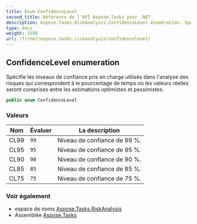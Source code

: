 ```yaml
---
title: Enum ConfidenceLevel
second_title: Référence de l'API Aspose.Tasks pour .NET
description: Aspose.Tasks.RiskAnalysis.ConfidenceLevel énumération. Spécifie les niveaux de confiance pris en charge utilisés dans lanalyse des risques qui correspondent à le pourcentage de temps où les valeurs réelles seront comprises entre les estimations optimistes et pessimistes.
type: docs
weight: 1590
url: /fr/net/aspose.tasks.riskanalysis/confidencelevel/
---
```

## ConfidenceLevel enumeration

Spécifie les niveaux de confiance pris en charge utilisés dans l'analyse des risques qui correspondent à le pourcentage de temps où les valeurs réelles seront comprises entre les estimations optimistes et pessimistes.

```csharp
public enum ConfidenceLevel
```

### Valeurs

| Nom | Évaluer | La description |
| --- | --- | --- |
| CL99 | `99` | Niveau de confiance de 99 %. |
| CL95 | `95` | Niveau de confiance de 95 %. |
| CL90 | `90` | Niveau de confiance de 90 %. |
| CL85 | `85` | Niveau de confiance de 85 %. |
| CL75 | `75` | Niveau de confiance de 75 %. |

### Voir également

* espace de noms [Aspose.Tasks.RiskAnalysis](../../aspose.tasks.riskanalysis/)
* Assemblée [Aspose.Tasks](../../)


